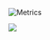 ![Metrics](https://metrics.lecoq.io/tekken420weed)


![](https://komarev.com/ghpvc/?username=tekken420weedx&label=Odwiedzenia+Profilu)

